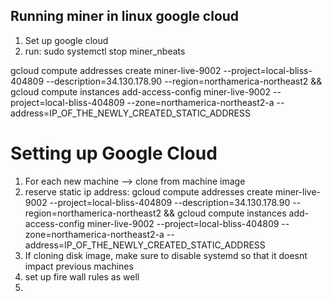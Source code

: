 ## Running miner in linux google cloud

1) Set up google cloud
2) run: sudo systemctl stop miner_nbeats

gcloud compute addresses create miner-live-9002 --project=local-bliss-404809 --description=34.130.178.90 --region=northamerica-northeast2 && gcloud compute instances add-access-config miner-live-9002 --project=local-bliss-404809 --zone=northamerica-northeast2-a --address=IP_OF_THE_NEWLY_CREATED_STATIC_ADDRESS

# Setting up Google Cloud
1) For each new machine --> clone from machine image
2) reserve static ip address:
gcloud compute addresses create miner-live-9002 --project=local-bliss-404809 --description=34.130.178.90 --region=northamerica-northeast2 && gcloud compute instances add-access-config miner-live-9002 --project=local-bliss-404809 --zone=northamerica-northeast2-a --address=IP_OF_THE_NEWLY_CREATED_STATIC_ADDRESS
3) If cloning disk image, make sure to disable systemd so that it doesnt impact previous machines
4) set up fire wall rules as well
5) 
